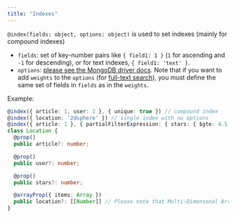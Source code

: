 ```yaml
---
title: "Indexes"
---
```


`@index(fields: object, options: object)` is used to set indexes (mainly for compound indexes)
  - `fields`: set of key-number pairs like `{ field1: 1 }` (`1` for ascending and `-1` for descending), or for text indexes, `{ field1: 'text' }`.
  - `options`: [please see the MongoDB driver docs](https://mongodb.github.io/node-mongodb-native/3.6/api/Db.html#createIndex). Note that if you want to add `weights` to the `options` (for [full-text search](https://docs.mongodb.com/manual/tutorial/control-results-of-text-search/)), you must define the same set of fields in `fields` as in the `weights`.

Example:

```ts
@index({ article: 1, user: 1 }, { unique: true }) // compound index
@index({ location: '2dsphere' }) // single index with no options
@index({ article: 1 }, { partialFilterExpression: { stars: { $gte: 4.5 } } }) // single index with options
class Location {
  @prop()
  public article?: number;

  @prop()
  public user?: number;

  @prop()
  public stars?: number;

  @arrayProp({ items: Array })
  public location?: [[Number]] // Please note that Multi-Dimensonal Arrays are not supported by typegoose currently as explicit types
}
```
